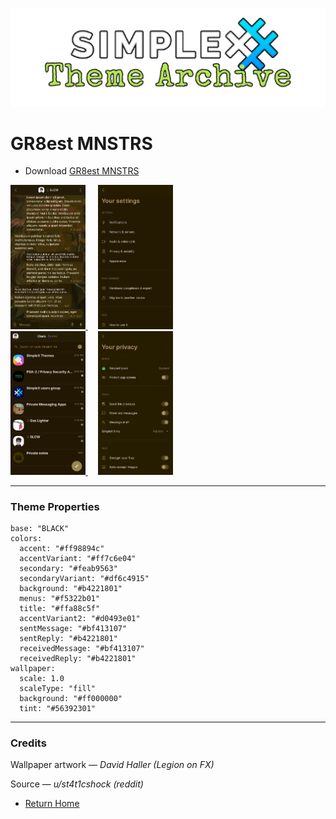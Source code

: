![SxC Theme Archive Banner](../resources/SxC_themeBanner.png)

# GR8est MNSTRS 

* Download [GR8est MNSTRS](../themes/SxC_GR8estMNSTRS.theme)

<a href="../screenshots/SxC_GR8estMNSTRS01.jpg" target="_blank">
		<img src="../screenshots/SxC_GR8estMNSTRS01.jpg" width="120">
</a>&nbsp;&nbsp;&nbsp;
<a href="../screenshots/SxC_GR8estMNSTRS02.jpg" target="_blank">
		<img src="../screenshots/SxC_GR8estMNSTRS02.jpg" width="120">
</a>
<br>
<a href="../screenshots/SxC_GR8estMNSTRS03.jpg" target="_blank">
		<img src="../screenshots/SxC_GR8estMNSTRS03.jpg" width="120">
</a>&nbsp;&nbsp;&nbsp;
<a href="../screenshots/SxC_GR8estMNSTRS04.jpg" target="_blank">
		<img src="../screenshots/SxC_GR8estMNSTRS04.jpg" width="120">
</a>

----
### Theme Properties
```
base: "BLACK"
colors:
  accent: "#ff98894c"
  accentVariant: "#ff7c6e04"
  secondary: "#feab9563"
  secondaryVariant: "#df6c4915"
  background: "#b4221801"
  menus: "#f5322b01"
  title: "#ffa88c5f"
  accentVariant2: "#d0493e01"
  sentMessage: "#bf413107"
  sentReply: "#b4221801"
  receivedMessage: "#bf413107"
  receivedReply: "#b4221801"
wallpaper:
  scale: 1.0
  scaleType: "fill"
  background: "#ff000000"
  tint: "#56392301"
```
----
### Credits
Wallpaper artwork — _David Haller (Legion on FX)_

Source — _u/st4t1cshock (reddit)_


* [Return Home](../)